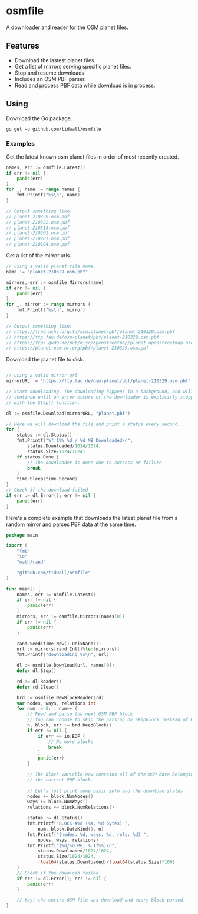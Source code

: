 # osmfile

A downloader and reader for the OSM planet files.

## Features

- Download the lastest planet files.
- Get a list of mirrors serving specific planet files.
- Stop and resume downloads.
- Includes an OSM PBF parser.
- Read and process PBF data while download is in process.

## Using

Download the Go package.

```
go get -u github.com/tidwall/osmfile
```

### Examples

Get the latest known osm planet files in order of most recently created.

```go
names, err := osmfile.Latest()
if err != nil {
	panic(err)
}
for _, name := range names {
	fmt.Printf("%s\n", name)
}

// Output something like:
// planet-210329.osm.pbf
// planet-210322.osm.pbf
// planet-210315.osm.pbf
// planet-210301.osm.pbf
// planet-210201.osm.pbf
// planet-210104.osm.pbf
```

Get a list of the mirror urls.

```go
// using a valid planet file name.
name := "planet-210329.osm.pbf"

mirrors, err := osmfile.Mirrors(name)
if err != nil {
	panic(err)
}
for _, mirror := range mirrors {
	fmt.Printf("%s\n", mirror)
}

// Output something like:
// https://free.nchc.org.tw/osm.planet/pbf/planet-210329.osm.pbf
// https://ftp.fau.de/osm-planet/pbf/planet-210329.osm.pbf
// https://ftp5.gwdg.de/pub/misc/openstreetmap/planet.openstreetmap.org/pbf/planet-210329.osm.pbf
// https://planet.osm-hr.org/pbf/planet-210329.osm.pbf
```

Download the planet file to disk.

```go

// using a valid mirror url
mirrorURL := "https://ftp.fau.de/osm-planet/pbf/planet-210329.osm.pbf"

// Start downloading. The downloading happens in a background, and will
// continue until an error occurs or the downloader is explicitly stopped
// with the Stop() function.

dl := osmfile.Download(mirrorURL, "planet.pbf")

// Here we will download the file and print a status every second.
for {
	status := dl.Status()
	fmt.Printf("%f.1%% %d / %d MB Downloaded\n",
		status.Downloaded/1024/1024,
		status.Size/1024/1024)
	if status.Done {
		// The downloader is done due to success or failure.
		break
	}
	time.Sleep(time.Second)
}
// Check if the download failed
if err := dl.Error(); err != nil {
	panic(err)
}
```

Here's a complete example that downloads the latest planet file from a
random mirror and parses PBF data at the same time.

```go
package main

import (
	"fmt"
	"io"
	"math/rand"

	"github.com/tidwall/osmfile"
)

func main() {
	names, err := osmfile.Latest()
	if err != nil {
		panic(err)
	}
	mirrors, err := osmfile.Mirrors(names[0])
	if err != nil {
		panic(err)
	}

	rand.Seed(time.Now().UnixNano())
	url := mirrors[rand.Int()%len(mirrors)]
	fmt.Printf("downloading %s\n", url)

	dl := osmfile.Download(url, names[0])
	defer dl.Stop()

	rd := dl.Reader()
	defer rd.Close()

	brd := osmfile.NewBlockReader(rd)
	var nodes, ways, relations int
	for num := 0; ; num++ {
		// Read and parse the next OSM PBF block. 
		// You can choose to skip the parsing by SkipBlock instead of ReadBlock.
		n, block, err := brd.ReadBlock()
		if err != nil {
			if err == io.EOF {
				// No more blocks
				break
			}
			panic(err)
		}

		// The block variable now contains all of the OSM data belonging to
		// the current PBF block.
		
		// Let's just print some basic info and the download status
		nodes += block.NumNodes()
		ways += block.NumWays()
		relations += block.NumRelations()

		status := dl.Status()
		fmt.Printf("BLOCK #%d (%s, %d bytes) ",
			num, block.DataKind(), n)
		fmt.Printf("(nodes: %d, ways: %d, rels: %d) ",
			nodes, ways, relations)
		fmt.Printf("(%d/%d MB, %.1f%%)\n",
			status.Downloaded/1024/1024,
			status.Size/1024/1024,
			float64(status.Downloaded)/float64(status.Size)*100)
	}
	// Check if the download failed
	if err := dl.Error(); err != nil {
		panic(err)
	}

	// Yay! the entire OSM file was download and every block parsed.
}
```


